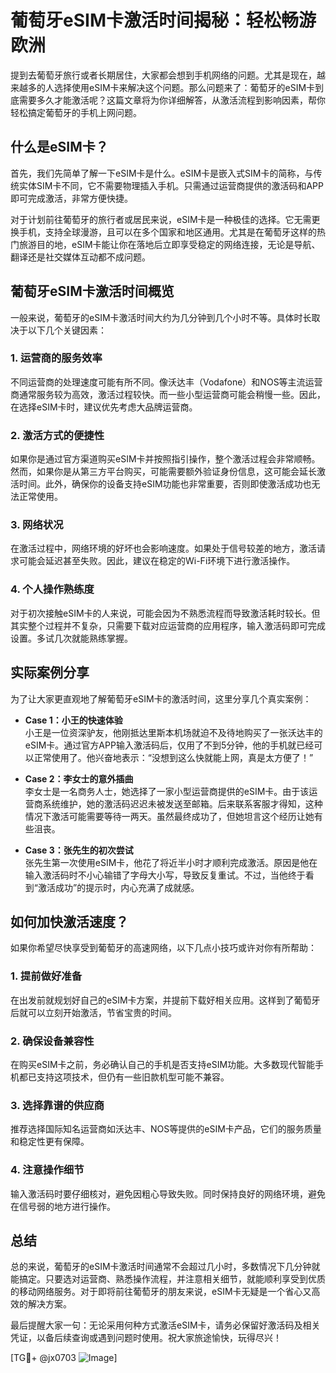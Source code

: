 # 葡萄牙eSIM卡激活时间揭秘：轻松畅游欧洲

提到去葡萄牙旅行或者长期居住，大家都会想到手机网络的问题。尤其是现在，越来越多的人选择使用eSIM卡来解决这个问题。那么问题来了：葡萄牙的eSIM卡到底需要多久才能激活呢？这篇文章将为你详细解答，从激活流程到影响因素，帮你轻松搞定葡萄牙的手机上网问题。

## 什么是eSIM卡？

首先，我们先简单了解一下eSIM卡是什么。eSIM卡是嵌入式SIM卡的简称，与传统实体SIM卡不同，它不需要物理插入手机。只需通过运营商提供的激活码和APP即可完成激活，非常方便快捷。

对于计划前往葡萄牙的旅行者或居民来说，eSIM卡是一种极佳的选择。它无需更换手机，支持全球漫游，且可以在多个国家和地区通用。尤其是在葡萄牙这样的热门旅游目的地，eSIM卡能让你在落地后立即享受稳定的网络连接，无论是导航、翻译还是社交媒体互动都不成问题。

## 葡萄牙eSIM卡激活时间概览

一般来说，葡萄牙的eSIM卡激活时间大约为几分钟到几个小时不等。具体时长取决于以下几个关键因素：

### 1. **运营商的服务效率**
   不同运营商的处理速度可能有所不同。像沃达丰（Vodafone）和NOS等主流运营商通常服务较为高效，激活过程较快。而一些小型运营商可能会稍慢一些。因此，在选择eSIM卡时，建议优先考虑大品牌运营商。

### 2. **激活方式的便捷性**
   如果你是通过官方渠道购买eSIM卡并按照指引操作，整个激活过程会非常顺畅。然而，如果你是从第三方平台购买，可能需要额外验证身份信息，这可能会延长激活时间。此外，确保你的设备支持eSIM功能也非常重要，否则即使激活成功也无法正常使用。

### 3. **网络状况**
   在激活过程中，网络环境的好坏也会影响速度。如果处于信号较差的地方，激活请求可能会延迟甚至失败。因此，建议在稳定的Wi-Fi环境下进行激活操作。

### 4. **个人操作熟练度**
   对于初次接触eSIM卡的人来说，可能会因为不熟悉流程而导致激活耗时较长。但其实整个过程并不复杂，只需要下载对应运营商的应用程序，输入激活码即可完成设置。多试几次就能熟练掌握。

## 实际案例分享

为了让大家更直观地了解葡萄牙eSIM卡的激活时间，这里分享几个真实案例：

- **Case 1：小王的快速体验**  
  小王是一位资深驴友，他刚抵达里斯本机场就迫不及待地购买了一张沃达丰的eSIM卡。通过官方APP输入激活码后，仅用了不到5分钟，他的手机就已经可以正常使用了。他兴奋地表示：“没想到这么快就能上网，真是太方便了！”

- **Case 2：李女士的意外插曲**  
  李女士是一名商务人士，她选择了一家小型运营商提供的eSIM卡。由于该运营商系统维护，她的激活码迟迟未被发送至邮箱。后来联系客服才得知，这种情况下激活可能需要等待一两天。虽然最终成功了，但她坦言这个经历让她有些沮丧。

- **Case 3：张先生的初次尝试**  
  张先生第一次使用eSIM卡，他花了将近半小时才顺利完成激活。原因是他在输入激活码时不小心输错了字母大小写，导致反复重试。不过，当他终于看到“激活成功”的提示时，内心充满了成就感。

## 如何加快激活速度？

如果你希望尽快享受到葡萄牙的高速网络，以下几点小技巧或许对你有所帮助：

### 1. 提前做好准备  
   在出发前就规划好自己的eSIM卡方案，并提前下载好相关应用。这样到了葡萄牙后就可以立刻开始激活，节省宝贵的时间。

### 2. 确保设备兼容性  
   在购买eSIM卡之前，务必确认自己的手机是否支持eSIM功能。大多数现代智能手机都已支持这项技术，但仍有一些旧款机型可能不兼容。

### 3. 选择靠谱的供应商  
   推荐选择国际知名运营商如沃达丰、NOS等提供的eSIM卡产品，它们的服务质量和稳定性更有保障。

### 4. 注意操作细节  
   输入激活码时要仔细核对，避免因粗心导致失败。同时保持良好的网络环境，避免在信号弱的地方进行操作。

## 总结

总的来说，葡萄牙的eSIM卡激活时间通常不会超过几小时，多数情况下几分钟就能搞定。只要选对运营商、熟悉操作流程，并注意相关细节，就能顺利享受到优质的移动网络服务。对于即将前往葡萄牙的朋友来说，eSIM卡无疑是一个省心又高效的解决方案。

最后提醒大家一句：无论采用何种方式激活eSIM卡，请务必保留好激活码及相关凭证，以备后续查询或遇到问题时使用。祝大家旅途愉快，玩得尽兴！

[TG💪+ @jx0703 ![Image](https://github.com/user-attachments/assets/dbca1d08-cadb-493c-b0ec-ad6f7a83f270)]